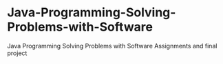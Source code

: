 # Java-Programming-Solving-Problems-with-Software

Java Programming Solving Problems with Software Assignments and final project
